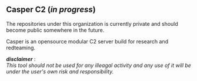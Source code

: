 ## Casper C2 (*in progress*)

The repositories under this organization is currently private and should become public somewhere in the future.

Casper is an opensource modular C2 server build for research and redteaming.




***disclaimer*** :   
*This tool should not be used for any illeagal activity and any use of it 
will be under the user's own risk and responsibility.*



